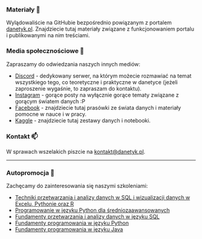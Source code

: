### Materiały 📖

Wylądowaliście na GitHubie bezpośrednio powiązanym z portalem [danetyk.pl](https://danetyk.pl/). Znajdziecie tutaj materiały związane z funkcjonowaniem portalu i publikowanymi na nim treściami.

### Media społecznościowe 🤝

Zapraszamy do odwiedzania naszych innych mediów:

* [Discord](https://discord.gg/gvXWhek3S4) - dedykowany serwer, na którym możecie rozmawiać na temat wszystkiego tego, co teoretyczne i praktyczne w danetyce (jeżeli zaproszenie wygaśnie, to zapraszam do kontaktu). 
* [Instagram](https://www.instagram.com/danetyk.pl/) - gorące posty na wyłącznie gorące tematy związane z gorącym światem danych :P
* [Facebook](https://www.facebook.com/danetykpl) - znajdziecie tutaj prasówki ze świata danych i materiały pomocne w nauce i w pracy.
* [Kaggle](https://www.kaggle.com/danetykpl) - znajdziecie tutaj zestawy danych i notebooki.

### Kontakt 📫
W sprawach wszelakich piszcie na kontakt@danetyk.pl.

---

### Autopromocja 🌱

Zachęcamy do zainteresowania się naszymi szkoleniami:

 * [Techniki przetwarzania i analizy danych w SQL i wizualizacji danych w Excelu, Pythonie oraz R](https://strefakursow.pl/kursy/programowanie/kurs_sql_python_-_techniki_analizy_i_wizualizacji_danych.html?ref=111440)
 * [Programowanie w języku Python dla średniozaawansowanych](https://strefakursow.pl/kursy/programowanie/kurs_programowanie_w_python_dla_sredniozaawansowanych.html?ref=111440)
 * [Fundamenty przetwarzania i analizy danych w języku SQL](https://strefakursow.pl/kursy/programowanie/fundamenty_przetwarzania_i_analizy_danych_w_sql.html?ref=111440)
 * [Fundamenty programowania w języku Python](https://strefakursow.pl/kursy/programowanie/fundamenty_programowania_w_python.html?ref=111440)
 * [Fundamenty programowania w języku Java](https://strefakursow.pl/kursy/programowanie/fundamenty_jezyka_java.html?ref=111440)
